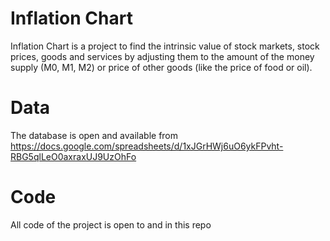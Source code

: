 # Inflation Chart
Inflation Chart is a project to find the intrinsic value of stock markets, stock prices, goods and services by adjusting them to the amount of the money supply (M0, M1, M2) or price of other goods (like the price of food or oil).

# Data
The database is open and available from https://docs.google.com/spreadsheets/d/1xJGrHWj6uO6ykFPvht-RBG5qlLeO0axraxUJ9UzOhFo

# Code
All code of the project is open to and in this repo